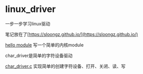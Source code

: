 # linux_driver

一步一步学习linux驱动

笔记放在了[https://sloongz.github.io/](https://sloongz.github.io/)

[hello module](https://github.com/sloongz/linux_driver/tree/master/hello_module) 写一个简单的内核module

char_driver是简单的字符设备驱动

[char_driver.c](https://github.com/sloongz/linux_driver/blob/master/char_driver/char_driver.c) 实现简单的创建字符设备、打开、关闭、读、写
